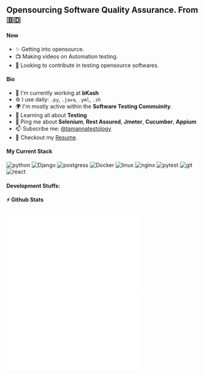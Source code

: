 ## Opensourcing Software Quality Assurance. From :bangladesh:	 

#### Now

- ✨ Getting into opensource.
- :tv: Making videos on Automation testing.
- :calendar:  Looking to contribute in testing opensource softwares.

#### Bio

- 🏢 I'm currently working at **bKash**
- ⚙️ I use daily: `.py`, `.java`, `.yml`, `.sh`
- 🌍 I'm mostly active within the **Software Testing Commuinity**.
- 🌱 Learning all about **Testing**
- 💬 Ping me about **Selenium**, **Rest Assured**, **Jmeter**, **Cucumber**, **Appium**
- 📫 Subscribe me: [@tamannatestology](https://www.youtube.com/@tamannatestology)
- 📝 Checkout my [Resume](files/resume.pdf).

#### My Current Stack

<img height="48" src="img/python-original.svg" alt="python"> <img height="48" src="img/django-plain-wordmark.svg" alt="Django"> <img height="48" src="img/postgresql-original.svg" alt="postgress"> <img height="48" src="img/docker-original.svg" alt="Docker"> <img height="48" src="img/linux-original.svg" alt="linux"> <img height="48" src="img/nginx-original.svg" alt="nginx"> <img height="48" src="img/pytest-original.svg" alt="pytest"> <img height="48" src="img/git-original.svg" alt="git"> <img height="48" src="img/react-original.svg" alt="react">

#### Development Stuffs:

<b>⚡ Github Stats</b>
<p float="left">
<img height="205em" src="https://raw.githubusercontent.com/sudiptob2/action-based-github-stats/master/generated/overview.svg#gh-light-mode-only" /> 
<img height="205em" src="https://raw.githubusercontent.com/sudiptob2/action-based-github-stats/master/generated/languages.svg#gh-light-mode-only"/>
</p>


